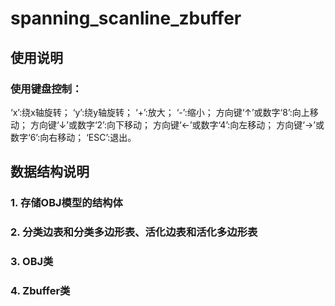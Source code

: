 # spanning_scanline_zbuffer

## 使用说明
### 使用键盘控制：
  ‘x’:绕x轴旋转；
  ‘y’:绕y轴旋转；
  ‘+’:放大；
  ‘-’:缩小；
  方向键‘↑’或数字‘8’:向上移动；
  方向键‘↓’或数字‘2’:向下移动；
  方向键‘←’或数字‘4’:向左移动；
  方向键‘→’或数字‘6’:向右移动；
  ‘ESC’:退出。

## 数据结构说明
### 1.	存储OBJ模型的结构体
### 2.	分类边表和分类多边形表、活化边表和活化多边形表
### 3.	OBJ类
### 4.	Zbuffer类
